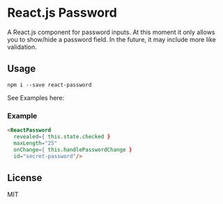 React.js Password
=================

A React.js component for password inputs. At this moment it only allows you to show/hide
a password field. In the future, it may include more like validation.


Usage
-----

    npm i --save react-password

See Examples here: <examples folder>


### Example

```html
<ReactPassword
  revealed={ this.state.checked }
  maxLength="25"
  onChange={ this.handlePasswordChange }
  id="secret-password"/>
```


License
-------

MIT
